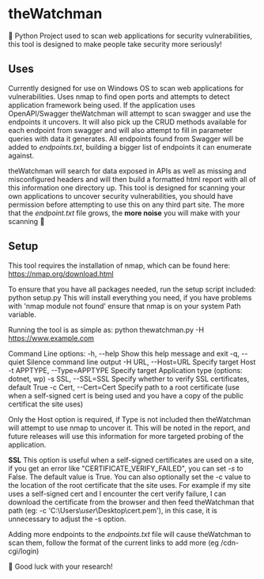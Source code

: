 # theWatchman
:snake:  Python Project used to scan web applications for security vulnerabilities, this tool is 
designed to make people take security more seriously!

## Uses
Currently designed for use on Windows OS to scan web applications for vulnerabilities. Uses nmap to find open ports and attempts to detect application
framework being used. If the application uses OpenAPI/Swagger theWatchman will attempt to scan swagger and use the endpoints it uncovers. It will also
pick up the CRUD methods available for each endpoint from swagger and will also attempt to fill in parameter queries with data it generates. All endpoints
found from Swagger will be added to *endpoints.txt*, building a bigger list of endpoints it can enumerate against. 

theWatchman will search for data exposed in APIs as well as missing and misconfigured headers and will then build a formatted html report with all of this 
information one directory up. This tool is designed for scanning your own applications to uncover security vulnerabilities, you should have permission before 
attempting to use this on any third part site. The more that the *endpoint.txt* file grows, the **more noise** you will make with your scanning :hear_no_evil:

## Setup
This tool requires the installation of nmap, which can be found here:
https://nmap.org/download.html

To ensure that you have all packages needed, run the setup script included: python setup.py
This will install everything you need, if you have problems with 'nmap module not found' ensure
that nmap is on your system Path variable.

Running the tool is as simple as: python thewatchman.py -H https://www.example.com

Command Line options:
  -h, --help                        Show this help message and exit
  -q, --quiet                       Silence command line output
  -H URL, --Host=URL                Specify target Host
  -t APPTYPE, --Type=APPTYPE        Specify target Application type (options: dotnet, wp)
  -s SSL, --SSL=SSL                 Specify whether to verify SSL certificates, default True
  -c Cert, --Cert=Cert              Specify path to a root certificate (use when a self-signed cert is being used and you have a copy of the public certificat the site uses)
  
  
  Only the Host option is required, if Type is not included then theWatchman will attempt to use nmap to uncover it. This will be noted in the report, and future releases will use this information for more targeted probing of the application.

  **SSL**
  This option is useful when a self-signed certificates are used on a site, if you get an error like "CERTIFICATE_VERIFY_FAILED", you can set *-s* to False. The default value is True. You can also optionally set the -c value to the location of the root certificate that the site uses. For example if my site uses a self-signed cert and I encounter the cert verify failure, I can download the certificate from the browser and then feed theWatchman that path (eg: -c 'C:\Users\\*user*\Desktop\cert.pem'), in this case, it is unnecessary to adjust the -s option.
  
  Adding more endpoints to the *endpoints.txt* file will cause theWatchman to scan them, follow the format of the current links to add more (eg /cdn-cgi/login)
                        
                        
:rocket: Good luck with your research!
